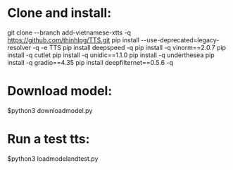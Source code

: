 # Clone and install:
git clone --branch add-vietnamese-xtts -q https://github.com/thinhlpg/TTS.git
pip install --use-deprecated=legacy-resolver -q -e TTS
pip install deepspeed -q
pip install -q vinorm==2.0.7
pip install -q cutlet
pip install -q unidic==1.1.0
pip install -q underthesea
pip install -q gradio==4.35
pip install deepfilternet==0.5.6 -q

# Download model: 
$python3 downloadmodel.py

# Run a test tts:
$python3 loadmodelandtest.py
